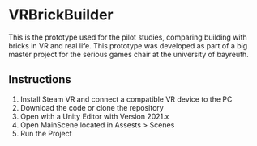 # VRBrickBuilder
This is the prototype used for the pilot studies, comparing building with bricks in VR and real life. This prototype was developed as part of a big master project for the serious games chair at the university of bayreuth.


## Instructions
1. Install Steam VR and connect a compatible VR device to the PC
2. Download the code or clone the repository
3. Open with a Unity Editor with Version 2021.x
4. Open MainScene located in Assests > Scenes
5. Run the Project
